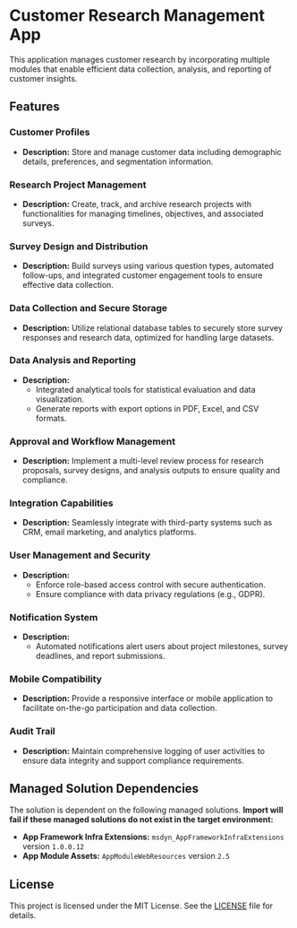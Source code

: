 # Customer Research Management App

This application manages customer research by incorporating multiple modules that enable efficient data collection, analysis, and reporting of customer insights.

## Features

### Customer Profiles
- **Description:** Store and manage customer data including demographic details, preferences, and segmentation information.

### Research Project Management
- **Description:** Create, track, and archive research projects with functionalities for managing timelines, objectives, and associated surveys.

### Survey Design and Distribution
- **Description:** Build surveys using various question types, automated follow-ups, and integrated customer engagement tools to ensure effective data collection.

### Data Collection and Secure Storage
- **Description:** Utilize relational database tables to securely store survey responses and research data, optimized for handling large datasets.

### Data Analysis and Reporting
- **Description:** 
  - Integrated analytical tools for statistical evaluation and data visualization.
  - Generate reports with export options in PDF, Excel, and CSV formats.

### Approval and Workflow Management
- **Description:** Implement a multi-level review process for research proposals, survey designs, and analysis outputs to ensure quality and compliance.

### Integration Capabilities
- **Description:** Seamlessly integrate with third-party systems such as CRM, email marketing, and analytics platforms.

### User Management and Security
- **Description:** 
  - Enforce role-based access control with secure authentication.
  - Ensure compliance with data privacy regulations (e.g., GDPR).

### Notification System
- **Description:** 
  - Automated notifications alert users about project milestones, survey deadlines, and report submissions.

### Mobile Compatibility
- **Description:** Provide a responsive interface or mobile application to facilitate on-the-go participation and data collection.

### Audit Trail
- **Description:** Maintain comprehensive logging of user activities to ensure data integrity and support compliance requirements.

## Managed Solution Dependencies

The solution is dependent on the following managed solutions. **Import will fail if these managed solutions do not exist in the target environment:**

- **App Framework Infra Extensions:** `msdyn_AppFrameworkInfraExtensions` version `1.0.0.12`
- **App Module Assets:** `AppModuleWebResources` version `2.5`

## License

This project is licensed under the MIT License. See the [LICENSE](LICENSE) file for details.
